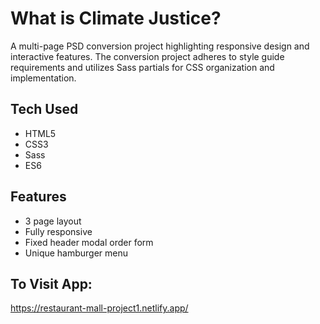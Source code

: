 # **What is Climate Justice?**

A multi-page PSD conversion project highlighting responsive design and interactive features. The conversion project adheres to style guide requirements and utilizes Sass partials for CSS organization and implementation. 

## **Tech Used**
*  HTML5
*  CSS3
*  Sass
*  ES6

## **Features**
*   3 page layout
*   Fully responsive
*   Fixed header modal order form
*   Unique hamburger menu


## **To Visit App:**
https://restaurant-mall-project1.netlify.app/